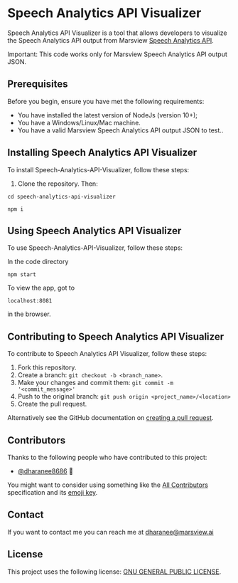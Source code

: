 # Speech Analytics API Visualizer

Speech Analytics API Visualizer is a tool that allows developers to visualize the Speech Analytics API output from Marsview [Speech Analytics API](https://marsview.ai/products/speech-analytics).

Important: This code works only for Marsview Speech Analytics API output JSON.

## Prerequisites

Before you begin, ensure you have met the following requirements:
<!--- These are just example requirements. Add, duplicate or remove as required --->
* You have installed the latest version of NodeJs (version 10+);
* You have a Windows/Linux/Mac machine.
* You have a valid Marsview Speech Analytics API output JSON to test..

## Installing Speech Analytics API Visualizer

To install Speech-Analytics-API-Visualizer, follow these steps:

1. Clone the repository. Then:
   
```
cd speech-analytics-api-visualizer
```

```
npm i
```

## Using Speech Analytics API Visualizer

To use Speech-Analytics-API-Visualizer, follow these steps:

In the code directory

```
npm start
```

To view the app, got to

```
localhost:8081
```

in the browser.

## Contributing to Speech Analytics API Visualizer
<!--- If your README is long or you have some specific process or steps you want contributors to follow, consider creating a separate CONTRIBUTING.md file--->
To contribute to Speech Analytics API Visualizer, follow these steps:

1. Fork this repository.
2. Create a branch: `git checkout -b <branch_name>`.
3. Make your changes and commit them: `git commit -m '<commit_message>'`
4. Push to the original branch: `git push origin <project_name>/<location>`
5. Create the pull request.

Alternatively see the GitHub documentation on [creating a pull request](https://help.github.com/en/github/collaborating-with-issues-and-pull-requests/creating-a-pull-request).

## Contributors

Thanks to the following people who have contributed to this project:

* [@dharanee8686](https://github.com/dharanee8686) 📖

You might want to consider using something like the [All Contributors](https://github.com/all-contributors/all-contributors) specification and its [emoji key](https://allcontributors.org/docs/en/emoji-key).

## Contact

If you want to contact me you can reach me at dharanee@marsview.ai

## License
<!--- If you're not sure which open license to use see https://choosealicense.com/--->

This project uses the following license: [GNU GENERAL PUBLIC LICENSE](GUBGMHVpwcTsPFvNNVdG5DKtpv6UwksAfzw5aULcGzgG).

